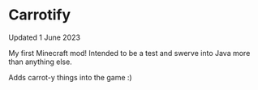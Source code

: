 # Carrotify

Updated 1 June 2023


My first Minecraft mod! Intended to be a test and swerve into Java more than anything else. 

Adds carrot-y things into the game :)

